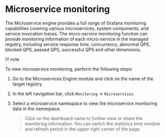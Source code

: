 # Microservice monitoring

The Microservice engine provides a full range of Grafana monitoring capabilities covering various microservices, system components, and service invocation traces. The micro-service monitoring function can provide monitoring information of each micro-service in the managed registry, including service response time, concurrency, abnormal QPS, blocked QPS, passed QPS, successful QPS and other dimensions.

!!! note


To view microservice monitoring, perform the following steps:

1. Go to the Microservices Engine module and click on the name of the target registry.

    <!--![]()screenshots-->

2. In the left navigation bar, click `Monitoring` -> `Microservices`.

    <!--![]()screenshots-->

3. Select a microservice namespace to view the microservice monitoring data in the namespace.

    > Click on the dashboard name to further view or share the monitoring information. You can switch the statistics time window and refresh period in the upper right corner of the page.

    <!--![]()screenshots-->